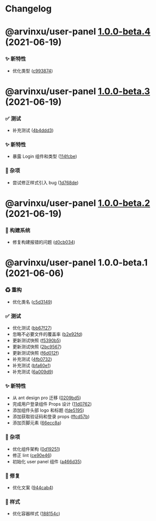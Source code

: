 # Changelog

# @arvinxu/user-panel [1.0.0-beta.4](https://github.com/arvinxx/components/compare/@arvinxu/user-panel@1.0.0-beta.3...@arvinxu/user-panel@1.0.0-beta.4) (2021-06-19)


### ✨ 新特性

* 优化类型 ([c993874](https://github.com/arvinxx/components/commit/c993874))

# @arvinxu/user-panel [1.0.0-beta.3](https://github.com/arvinxx/components/compare/@arvinxu/user-panel@1.0.0-beta.2...@arvinxu/user-panel@1.0.0-beta.3) (2021-06-19)


### ✅ 测试

* 补充测试 ([4b4ddd3](https://github.com/arvinxx/components/commit/4b4ddd3))


### ✨ 新特性

* 暴露 Login 组件和类型 ([114fcbe](https://github.com/arvinxx/components/commit/114fcbe))


### 🎫 杂项

* 尝试修正样式引入 bug ([1d768de](https://github.com/arvinxx/components/commit/1d768de))

# @arvinxu/user-panel [1.0.0-beta.2](https://github.com/arvinxx/components/compare/@arvinxu/user-panel@1.0.0-beta.1...@arvinxu/user-panel@1.0.0-beta.2) (2021-06-19)


### 👷 构建系统

* 修复构建报错的问题 ([d0cb034](https://github.com/arvinxx/components/commit/d0cb034))

# @arvinxu/user-panel 1.0.0-beta.1 (2021-06-06)


### ♻ 重构

* 优化类名 ([c5d3149](https://github.com/arvinxx/components/commit/c5d3149))


### ✅ 测试

* 优化测试 ([bb67f27](https://github.com/arvinxx/components/commit/bb67f27))
* 忽略不必要文件的覆盖率 ([b2e92fd](https://github.com/arvinxx/components/commit/b2e92fd))
* 更新测试快照 ([f5390b5](https://github.com/arvinxx/components/commit/f5390b5))
* 更新测试快照 ([2bc9567](https://github.com/arvinxx/components/commit/2bc9567))
* 更新测试快照 ([f6d012f](https://github.com/arvinxx/components/commit/f6d012f))
* 补充测试 ([4fb0732](https://github.com/arvinxx/components/commit/4fb0732))
* 补充测试 ([bfa60e1](https://github.com/arvinxx/components/commit/bfa60e1))
* 补充测试 ([6a009d9](https://github.com/arvinxx/components/commit/6a009d9))


### ✨ 新特性

* 从 ant design pro 迁移 ([0209bd5](https://github.com/arvinxx/components/commit/0209bd5))
* 完成用户登录组件 Props 设计 ([11d0762](https://github.com/arvinxx/components/commit/11d0762))
* 添加组件头部 logo 和标题 ([fde5195](https://github.com/arvinxx/components/commit/fde5195))
* 添加获取验证码和登录 props ([ffcd57b](https://github.com/arvinxx/components/commit/ffcd57b))
* 添加页脚元素 ([66ecc8a](https://github.com/arvinxx/components/commit/66ecc8a))


### 🎫 杂项

* 优化组件架构 ([0d19251](https://github.com/arvinxx/components/commit/0d19251))
* 修正 lint ([ce90e46](https://github.com/arvinxx/components/commit/ce90e46))
* 初始化 user panel 组件 ([a466d35](https://github.com/arvinxx/components/commit/a466d35))


### 🐛 修复

* 优化文案 ([944cab4](https://github.com/arvinxx/components/commit/944cab4))


### 💄 样式

* 优化容器样式 ([188154c](https://github.com/arvinxx/components/commit/188154c))
